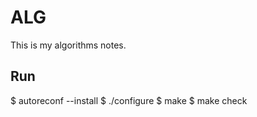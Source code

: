 # ALG

This is my algorithms notes.


## Run

$ autoreconf --install
$ ./configure
$ make
$ make check

